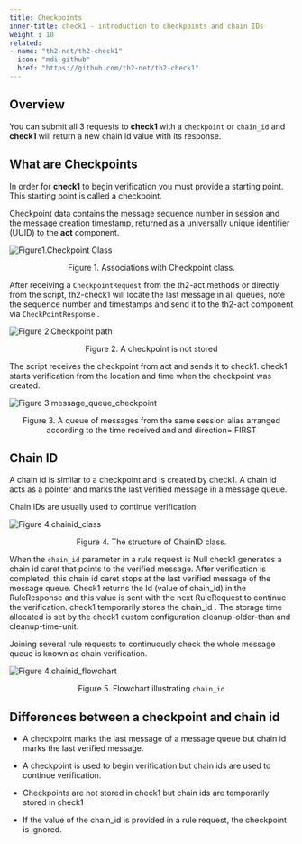 ```yaml
---
title: Checkpoints
inner-title: check1 - introduction to checkpoints and chain IDs
weight : 10
related:
- name: "th2-net/th2-check1"
  icon: "mdi-github"
  href: "https://github.com/th2-net/th2-check1"
---
```


## Overview

You can submit all 3 requests to **check1** with a `checkpoint` or `chain_id` and **check1** will return a new chain id value with its response.

## What are Checkpoints

In order for **check1** to begin verification you must provide a starting point.
This starting point is called a checkpoint.

Checkpoint data contains the message sequence number in session and the message creation timestamp,
returned as a universally unique identifier (UUID) to the **act** component.

![](/img/boxes/exactpro/check1/checkpoint_class.png "Figure1.Checkpoint Class")
<center> 
<figcaption class="mb-2">
Figure 1. Associations with Checkpoint class.
</figcaption> 
</center>


After receiving a `CheckpointRequest` from the th2-act methods or directly from the script,
th2-check1 will locate the last message in all queues, note the sequence number and timestamps 
and send it to the th2-act component via `CheckPointResponse` .

![](/img/boxes/exactpro/check1/checkpoint_path.png "Figure 2.Checkpoint path")
<center> 
<figcaption class="mb-2">
Figure 2. A checkpoint is not stored 
</figcaption>
</center>

The script receives the checkpoint from act and sends it to check1. 
check1 starts verification from the location and time when the checkpoint was created.

![](/img/boxes/exactpro/check1/message_queue_checkpoint.png "Figure 3.message_queue_checkpoint")
<center> 
<figcaption class="mb-2">
Figure 3. A queue of messages from the same session alias arranged according to the time received and and direction= FIRST 
</figcaption> 
</center>

## Chain ID

A chain id is similar to a checkpoint and is created by check1. A chain id acts as a pointer and marks the last verified message in a message queue.

Chain IDs are usually used to continue verification.

![](/img/boxes/exactpro/check1/chainid_class.png "Figure 4.chainid_class")

<center> 
<figcaption class="mb-2">
Figure 4. The structure of ChainID class.
</figcaption>
</center>


When the `chain_id` parameter in a rule request is Null check1 generates a chain id caret that points to the verified message. After verification is completed, this chain id caret stops at the last verified message of the message queue. Check1 returns the Id (value of chain_id) in the RuleResponse and this value is sent with the next RuleRequest to continue the verification. check1 temporarily stores the chain_id . The storage time allocated is set by the check1 custom configuration cleanup-older-than and cleanup-time-unit.

Joining several rule requests to continuously check the whole message queue is known as chain verification.


![](/img/boxes/exactpro/check1/chainid_flowchart.png "Figure 4.chainid_flowchart")
<center> 
<figcaption class="mb-2">

Figure 5. Flowchart illustrating `chain_id`

</figcaption>
</center>



## Differences between a checkpoint and chain id

- A checkpoint marks the last message of a message queue but chain id marks the last verified message.

- A checkpoint is used to begin verification but chain ids are used to continue verification.

- Checkpoints are not stored in check1 but chain ids are temporarily stored in check1

- If the value of the chain_id is provided in a rule request, the checkpoint is ignored.
